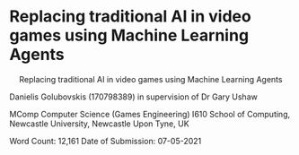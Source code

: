 # Replacing traditional AI in video games using Machine Learning Agents

<p align="center">
Replacing traditional AI in video games using Machine Learning Agents

Danielis Golubovskis (170798389)
in supervision of Dr Gary Ushaw

MComp Computer Science (Games Engineering) I610
School of Computing, Newcastle University, Newcastle Upon Tyne, UK

Word Count: 12,161
Date of Submission: 07-05-2021

</p>
